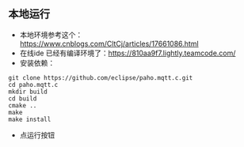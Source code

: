 ## 本地运行
- 本地环境参考这个：https://www.cnblogs.com/CltCj/articles/17661086.html
- 在线ide 已经有编译环境了：https://810aa9f7.lightly.teamcode.com/ 
- 安装依赖：
```
git clone https://github.com/eclipse/paho.mqtt.c.git
cd paho.mqtt.c
mkdir build
cd build
cmake ..
make 
make install
```
- 点运行按钮 

